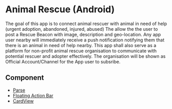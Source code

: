 Animal Rescue (Android)
=============
The goal of this app is to connect animal rescuer with animal in need of help (urgent adoption, abandoned, injured, abused)
The allow the the user to post a Rescue Beacon with image, description and geo-location.
Any app user nearby will immediately receive a push notification notifying them that there is an animal in need of help nearby.
This app shall also serve as a platform for non-profit animal rescue organisation to communicate with potential rescuer and adopter effectively.
The organisation will be shown as Official Account/Channel for the App user to subsribe.

Component
---------
- [Parse](http://www.parse.com)
- [Floating Action Bar](https://github.com/futuresimple/android-floating-action-button)
- [CardView](https://github.com/gabrielemariotti/cardslib)
